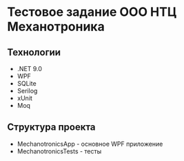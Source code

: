 # Тестовое задание ООО НТЦ Механотроника

## Технологии
- .NET 9.0
- WPF
- SQLite
- Serilog
- xUnit
- Moq

## Структура проекта
- MechanotronicsApp - основное WPF приложение
- MechanotronicsTests - тесты

